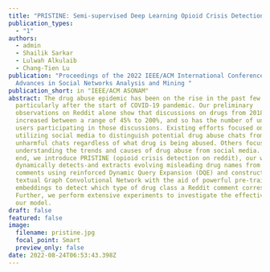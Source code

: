 ```yaml
---
title: "PRISTINE: Semi-supervised Deep Learning Opioid Crisis Detection on Reddit"
publication_types:
  - "1"
authors:
  - admin
  - Shailik Sarkar
  - Lulwah Alkulaib
  - Chang-Tien Lu
publication: "Proceedings of the 2022 IEEE/ACM International Conference on
  Advances in Social Networks Analysis and Mining "
publication_short: in "IEEE/ACM ASONAM"
abstract: The drug abuse epidemic has been on the rise in the past few years,
  particularly after the start of COVID-19 pandemic. Our preliminary
  observations on Reddit alone show that discussions on drugs from 2018 to 2020
  increased between a range of 45% to 200%, and so has the number of unique
  users participating in those discussions. Existing efforts focused on
  utilizing social media to distinguish potential drug abuse chats from
  unharmful chats regardless of what drug is being abused. Others focused on
  understanding the trends and causes of drug abuse from social media. To this
  end, we introduce PRISTINE (opioid crisis detection on reddit), our work
  dynamically detects-and extracts evolving misleading drug names from Reddit
  comments using reinforced Dynamic Query Expansion (DQE) and constructs a
  textual Graph Convolutional Network with the aid of powerful pre-trained
  embeddings to detect which type of drug class a Reddit comment corresponds to.
  Further, we perform extensive experiments to investigate the effectiveness of
  our model.
draft: false
featured: false
image:
  filename: pristine.jpg
  focal_point: Smart
  preview_only: false
date: 2022-08-24T06:53:43.398Z
---
```

